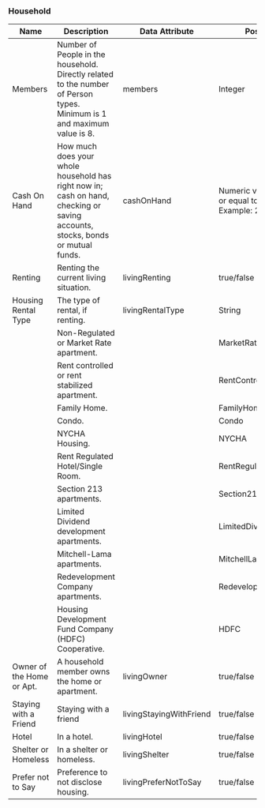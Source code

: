 ### Household

|Name|Description|Data Attribute|Possible Value|
| ----- | ----- | ----- | ----- |
|Members|Number of People in the household. Directly related to the number of Person types. Minimum is 1 and maximum value is 8. |members|Integer|Integer greater than 0 <br> Example: 1|
| Cash On Hand | How much does your whole household has right now in; cash on hand, checking or saving accounts, stocks, bonds or mutual funds.| cashOnHand | Numeric value greater than or equal to 0. <br> Example: 2000.00
|Renting | Renting the current living situation.| livingRenting | true/false|
|Housing Rental Type |The type of rental, if renting. |livingRentalType|String |Blank (“”) or one of the strings below below.|
||Non-Regulated or Market Rate apartment.||MarketRate|
||Rent controlled or rent stabilized apartment.||RentControlled|
||Family Home.||FamilyHome|
||Condo.||Condo|
||NYCHA Housing.||NYCHA|
||Rent Regulated Hotel/Single Room.||RentRegulatedHotel|
||Section 213 apartments.||Section213|
||Limited Dividend development apartments.||LimitedDividendDevelopment|
||Mitchell-Lama apartments.||MitchellLama|
||Redevelopment Company apartments.||RedevelopmentCompany|
||Housing Development Fund Company (HDFC) Cooperative.||HDFC|
|Owner of the Home or Apt.|A household member owns the home or apartment.|livingOwner|true/false|
|Staying with a Friend|Staying with a friend|livingStayingWithFriend|true/false|
|Hotel|In a hotel.|livingHotel|true/false|
|Shelter or Homeless|In a shelter or homeless.|livingShelter|true/false|
|Prefer not to Say|Preference to not disclose housing.|livingPreferNotToSay|true/false|